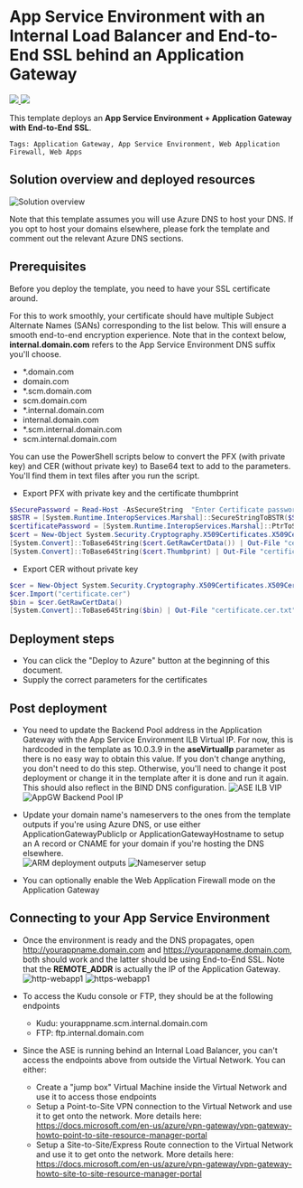 # App Service Environment with an Internal Load Balancer and End-to-End SSL behind an Application Gateway

<a href="https://portal.azure.com/#create/Microsoft.Template/uri/https%3A%2F%2Fraw.githubusercontent.com%2Fsabbour%2Fappgw-aseilbssl%2Fmaster%2Fappgw-aseilbssl%2Fazuredeploy.json" target="_blank">
<img src="https://raw.githubusercontent.com/Azure/azure-quickstart-templates/master/1-CONTRIBUTION-GUIDE/images/deploytoazure.png"/>
</a>
<a href="http://armviz.io/#/?load=https%3A%2F%2Fraw.githubusercontent.com%2Fsabbour%2Fappgw-aseilbssl%2Fmaster%2Fappgw-aseilbssl%2Fazuredeploy.json" target="_blank">
<img src="https://raw.githubusercontent.com/Azure/azure-quickstart-templates/master/1-CONTRIBUTION-GUIDE/images/visualizebutton.png"/>
</a>

This template deploys an **App Service Environment + Application Gateway with End-to-End SSL**.

`Tags: Application Gateway, App Service Environment, Web Application Firewall, Web Apps`

## Solution overview and deployed resources

![Solution overview](images/architecture.png)

Note that this template assumes you will use Azure DNS to host your DNS. If you opt to host your domains elsewhere, please fork the template and comment out the relevant Azure DNS sections.

## Prerequisites

Before you deploy the template, you need to have your SSL certificate around.

For this to work smoothly, your certificate should have multiple Subject Alternate Names (SANs) corresponding to the list below. This will ensure a smooth end-to-end encryption experience.
Note that in the context below, **internal.domain.com** refers to the App Service Environment DNS suffix you'll choose.
+ *.domain.com
+ domain.com
+ *.scm.domain.com
+ scm.domain.com
+ *.internal.domain.com
+ internal.domain.com
+ *.scm.internal.domain.com
+ scm.internal.domain.com

You can use the PowerShell scripts below to convert the PFX (with private key) and CER (without private key) to Base64 text to add to the parameters.
You'll find them in text files after you run the script.

+ Export PFX with private key and the certificate thumbprint
```PowerShell
$SecurePassword = Read-Host -AsSecureString  "Enter Certificate password"
$BSTR = [System.Runtime.InteropServices.Marshal]::SecureStringToBSTR($SecurePassword)
$certificatePassword = [System.Runtime.InteropServices.Marshal]::PtrToStringAuto($BSTR)
$cert = New-Object System.Security.Cryptography.X509Certificates.X509Certificate2("certificate.pfx",$certificatePassword)
[System.Convert]::ToBase64String($cert.GetRawCertData()) | Out-File "certificate.pfx.txt"
[System.Convert]::ToBase64String($cert.Thumbprint) | Out-File "certificate.pfx_thumbprint.txt"
```

+ Export CER without private key
```PowerShell
$cer = New-Object System.Security.Cryptography.X509Certificates.X509Certificate2
$cer.Import("certificate.cer")
$bin = $cer.GetRawCertData()
[System.Convert]::ToBase64String($bin) | Out-File "certificate.cer.txt"
```

## Deployment steps

+ You can click the "Deploy to Azure" button at the beginning of this document.
+ Supply the correct parameters for the certificates

## Post deployment

+ You need to update the Backend Pool address in the Application Gateway with the App Service Environment ILB Virtual IP. For now, this is hardcoded in the template as 10.0.3.9 in the **aseVirtualIp** parameter as there is no easy way to obtain this value. If you don't change anything, you don't need to do this step. Otherwise, you'll need to change it post deployment or change it in the template after it is done and run it again. This should also reflect in the BIND DNS configuration.
![ASE ILB VIP](images/ase-virtualip.png)
![AppGW Backend Pool IP](images/appgw-backendpool.png)

+ Update your domain name's nameservers to the ones from the template outputs if you're using Azure DNS, or use either ApplicationGatewayPublicIp or ApplicationGatewayHostname to setup an A record or CNAME for your domain if you're hosting the DNS elsewhere.  
![ARM deployment outputs](images/arm-deploymentoutputs.png)
![Nameserver setup](images/domain-nameservers.png)

+ You can optionally enable the Web Application Firewall mode on the Application Gateway

## Connecting to your App Service Environment
+ Once the environment is ready and the DNS propagates, open http://yourappname.domain.com and https://yourappname.domain.com, both should work and the latter should be using End-to-End SSL. Note that the **REMOTE_ADDR** is actually the IP of the Application Gateway.
![http-webapp1](images/http-webapp1.png)
![https-webapp1](images/https-webapp1.png)

+ To access the Kudu console or FTP, they should be at the following endpoints
   + Kudu: yourappname.scm.internal.domain.com
   + FTP: ftp.internal.domain.com

+ Since the ASE is running behind an Internal Load Balancer, you can't access the endpoints above from outside the Virtual Network. You can either:
   + Create a "jump box" Virtual Machine inside the Virtual Network and use it to access those endpoints
   + Setup a Point-to-Site VPN connection to the Virtual Network and use it to get onto the network. More details here: https://docs.microsoft.com/en-us/azure/vpn-gateway/vpn-gateway-howto-point-to-site-resource-manager-portal
   + Setup a Site-to-Site/Express Route connection to the Virtual Network and use it to get onto the network. More details here: https://docs.microsoft.com/en-us/azure/vpn-gateway/vpn-gateway-howto-site-to-site-resource-manager-portal